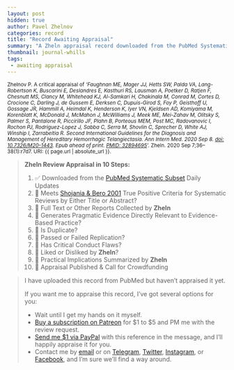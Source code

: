 ```yaml
---
layout: post
hidden: true
author: Pavel Zhelnov
categories: record
title: "Record Awaiting Appraisal"
summary: "A Zheln appraisal record downloaded from the PubMed Systematic Subset daily updates."
thumbnail: journal-whills
tags:
 - awaiting appraisal
---
```


<small id="citation">Zhelnov P. A critical appraisal of _‘Faughnan ME, Mager JJ, Hetts SW, Palda VA, Lang-Robertson K, Buscarini E, Deslandres E, Kasthuri RS, Lausman A, Poetker D, Ratjen F, Chesnutt MS, Clancy M, Whitehead KJ, Al-Samkari H, Chakinala M, Conrad M, Cortes D, Crocione C, Darling J, de Gussem E, Derksen C, Dupuis-Girod S, Foy P, Geisthoff U, Gossage JR, Hammill A, Heimdal K, Henderson K, Iyer VN, Kjeldsen AD, Komiyama M, Korenblatt K, McDonald J, McMahon J, McWilliams J, Meek ME, Mei-Zahav M, Olitsky S, Palmer S, Pantalone R, Piccirillo JF, Plahn B, Porteous MEM, Post MC, Radovanovic I, Rochon PJ, Rodriguez-Lopez J, Sabba C, Serra M, Shovlin C, Sprecher D, White AJ, Winship I, Zarrabeitia R. Second International Guidelines for the Diagnosis and Management of Hereditary Hemorrhagic Telangiectasia. Ann Intern Med. 2020 Sep 8. [doi: 10.7326/M20-1443](https://doi.org/10.7326/M20-1443). Epub ahead of print. [PMID: 32894695](https://pubmed.gov/32894695)’._ Zheln. 2020 Sep 7;36–38(1):r7d7. URI: {{ page.url | absolute_url }}.</small>

> **Zheln Review Appraisal in 10 Steps:**
>
> 1. ✅ Downloaded from the [PubMed Systematic Subset](https://github.com/p1m-ortho/qs-global-ortho-search-queries/blob/global-sr-query/README.md) Daily Updates
> 2. 🔄 Meets [Shojania & Bero 2001](https://www.researchgate.net/publication/11820967_Taking_Advantage_of_the_Explosion_of_Systematic_Reviews_An_Efficient_MEDLINE_Search_Strategy) True Positive Criteria for Systematic Reviews by Either Title or Abstract?
> 3. 🔄 Full Text or Other Reports Collected by **Zheln**
> 4. 🔄 Generates Pragmatic Evidence Directly Relevant to Evidence-Based Practice?
> 5. 🔄 Is Duplicate?
> 6. 🔄 Passed or Failed Replication?
> 7. 🔄 Has Critical Conduct Flaws?
> 8. 🔄 Liked or Disliked by **Zheln**?
> 9. 🔄 Practical Implications Summarized by **Zheln**
> 10. 🔄 Appraisal Published & Call for Crowdfunding

> I have uploaded this record from PubMed but haven’t appraised it yet.
>
> If you want me to appraise this record, I’ve got several options for you:
> * Wait until I get my hands on it myself.
> * [Buy a subscription on Patreon](https://patreon.com/zheln) for $1 to $5 and PM me with the review request.
> * [Send me $1 via PayPal](https://paypal.me/pjelnov) with this reference in the message, and I’ll happily appraise it for you.
> * Contact me by [email](mailto:pavel@zheln.com) or on [Telegram](https://t.me/drzhelnov), [Twitter](https://twitter.com/drzhelnov), [Instagram](https://instagram.com/igzheln), or [Facebook](https://facebook.com/drzhelnov), and I’m sure we’ll find a way around.
